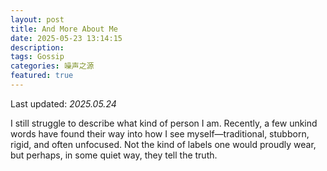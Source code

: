 ```yaml
---
layout: post
title: And More About Me
date: 2025-05-23 13:14:15
description: 
tags: Gossip
categories: 噪声之源
featured: true
---
```


Last updated: *2025.05.24*

I still struggle to describe what kind of person I am. Recently, a few unkind words have found their way into how I see myself—traditional, stubborn, rigid, and often unfocused. Not the kind of labels one would proudly wear, but perhaps, in some quiet way, they tell the truth.